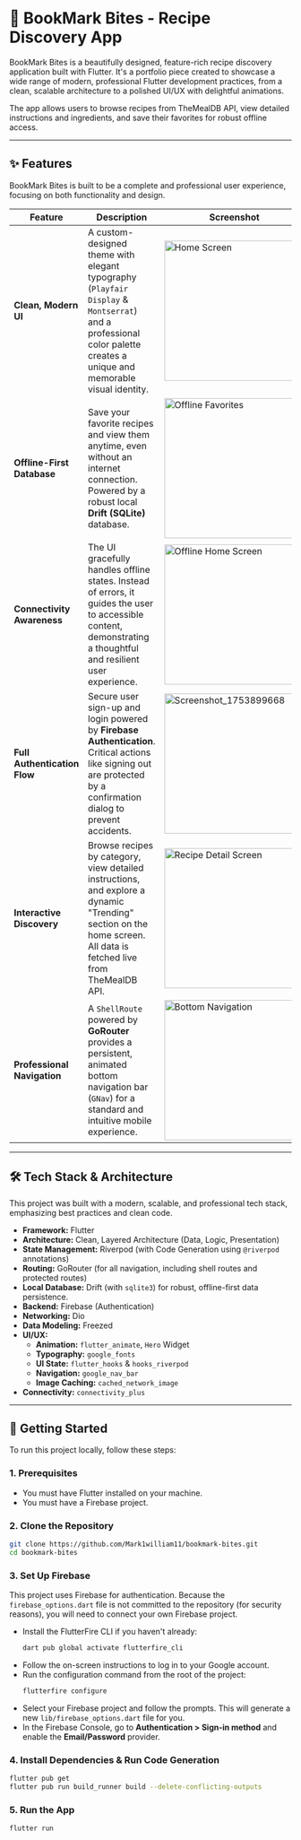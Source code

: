 # 📖 BookMark Bites - Recipe Discovery App

BookMark Bites is a beautifully designed, feature-rich recipe discovery application built with Flutter. It's a portfolio piece created to showcase a wide range of modern, professional Flutter development practices, from a clean, scalable architecture to a polished UI/UX with delightful animations.

The app allows users to browse recipes from TheMealDB API, view detailed instructions and ingredients, and save their favorites for robust offline access.

---

## ✨ Features

BookMark Bites is built to be a complete and professional user experience, focusing on both functionality and design.

| Feature                        | Description                                                                                                                                                             | Screenshot                                                                                                                                                             |
| ------------------------------ | ----------------------------------------------------------------------------------------------------------------------------------------------------------------------- | ---------------------------------------------------------------------------------------------------------------------------------------------------------------------- |
| **Clean, Modern UI**           | A custom-designed theme with elegant typography (`Playfair Display` & `Montserrat`) and a professional color palette creates a unique and memorable visual identity.          | <img src="https://github.com/user-attachments/assets/c7bee09f-465d-4b70-97a5-555bfbcba63c" alt="Home Screen" width="250"/>                                             |
| **Offline-First Database**     | Save your favorite recipes and view them anytime, even without an internet connection. Powered by a robust local **Drift (SQLite)** database.                               | <img src="https://github.com/user-attachments/assets/a7d0f5ec-9000-4ed7-ae7a-46e6b3259af5" alt="Offline Favorites" width="250"/>                                        |
| **Connectivity Awareness**     | The UI gracefully handles offline states. Instead of errors, it guides the user to accessible content, demonstrating a thoughtful and resilient user experience.             | <img src="https://github.com/user-attachments/assets/aaa84210-9074-44b7-9892-47c8f3afd4de" alt="Offline Home Screen" width="250"/>                                   |
| **Full Authentication Flow**   | Secure user sign-up and login powered by **Firebase Authentication**. Critical actions like signing out are protected by a confirmation dialog to prevent accidents.         | <img alt="Screenshot_1753899668" src="https://github.com/user-attachments/assets/cdf3abb2-28e5-4d40-a7da-fd2542eb997f" width="250" />                           |
| **Interactive Discovery**      | Browse recipes by category, view detailed instructions, and explore a dynamic "Trending" section on the home screen. All data is fetched live from TheMealDB API.        | <img src="https://github.com/user-attachments/assets/76518eb8-6931-437f-a24e-5fa3856aa783" alt="Recipe Detail Screen" width="250"/>                                    |
| **Professional Navigation**    | A `ShellRoute` powered by **GoRouter** provides a persistent, animated bottom navigation bar (`GNav`) for a standard and intuitive mobile experience.                          | <img src="https://github.com/user-attachments/assets/af111a9f-a7d6-463f-9518-74401b43fe97" alt="Bottom Navigation" width="250"/>                                        |
---

## 🛠️ Tech Stack & Architecture

This project was built with a modern, scalable, and professional tech stack, emphasizing best practices and clean code.

*   **Framework:** Flutter
*   **Architecture:** Clean, Layered Architecture (Data, Logic, Presentation)
*   **State Management:** Riverpod (with Code Generation using `@riverpod` annotations)
*   **Routing:** GoRouter (for all navigation, including shell routes and protected routes)
*   **Local Database:** Drift (with `sqlite3`) for robust, offline-first data persistence.
*   **Backend:** Firebase (Authentication)
*   **Networking:** Dio
*   **Data Modeling:** Freezed
*   **UI/UX:**
    *   **Animation:** `flutter_animate`, `Hero` Widget
    *   **Typography:** `google_fonts`
    *   **UI State:** `flutter_hooks` & `hooks_riverpod`
    *   **Navigation:** `google_nav_bar`
    *   **Image Caching:** `cached_network_image`
*   **Connectivity:** `connectivity_plus`

---

## 🚀 Getting Started

To run this project locally, follow these steps:

### 1. Prerequisites

*   You must have Flutter installed on your machine.
*   You must have a Firebase project.

### 2. Clone the Repository

```bash
git clone https://github.com/Mark1william11/bookmark-bites.git
cd bookmark-bites
```

### 3. Set Up Firebase

This project uses Firebase for authentication. Because the `firebase_options.dart` file is not committed to the repository (for security reasons), you will need to connect your own Firebase project.

*   Install the FlutterFire CLI if you haven't already:
    ```bash
    dart pub global activate flutterfire_cli
    ```
*   Follow the on-screen instructions to log in to your Google account.
*   Run the configuration command from the root of the project:
    ```bash
    flutterfire configure
    ```
*   Select your Firebase project and follow the prompts. This will generate a new `lib/firebase_options.dart` file for you.
*   In the Firebase Console, go to **Authentication > Sign-in method** and enable the **Email/Password** provider.

### 4. Install Dependencies & Run Code Generation

```bash
flutter pub get
flutter pub run build_runner build --delete-conflicting-outputs
```

### 5. Run the App

```bash
flutter run
```
